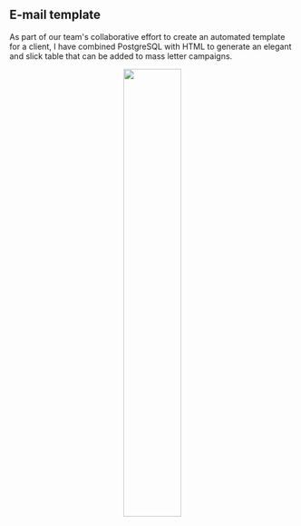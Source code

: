 ## E-mail template

As part of our team's collaborative effort to create an automated template for a client, I have combined PostgreSQL with HTML to generate an elegant and slick table that can be added to mass letter campaigns.

<p align="center">
    <img src="https://github.com/user-attachments/assets/ca5d2298-785f-4efb-8b61-d27accc48308" style="width: 45%;">
</p>
